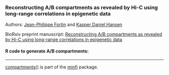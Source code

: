 ### Reconstructing A/B compartments as revealed by Hi-C using long-range correlations in epigenetic data

Authors: [Jean-Philippe Fortin](mailto:zerbino@ebi.ac.uk) and [Kasper Daniel Hansen](mailto:khansen@jhsph.edu)

BioRxiv preprint manuscript: 
[Reconstructing A/B compartments as revealed by Hi-C using long-range correlations in epigenetic data](http://biorxiv.org/content/early/2015/06/03/019000)

#### R code to generate A/B compartments:
------------

[compartments()](https://github.com/kasperdanielhansen/minfi/blob/master/R/compartments.R) is part of the [minfi](https://github.com/kasperdanielhansen/minfi) package.
